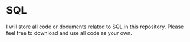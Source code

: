 # SQL
I will store all code or documents related to SQL in this repository. 
Please feel free to download and use all code as your own.
